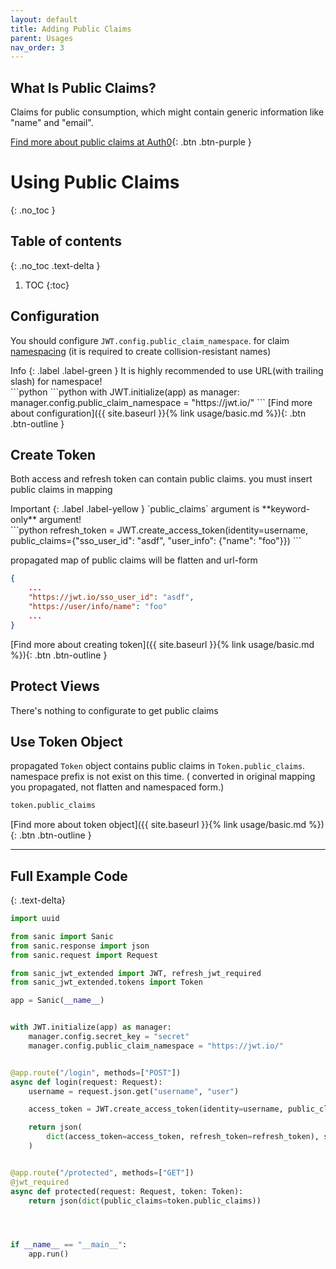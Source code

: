 ```yaml
---
layout: default
title: Adding Public Claims 
parent: Usages
nav_order: 3
---
```


## What Is Public Claims?

Claims for public consumption, which might contain generic information like "name" and "email".

[Find more about public claims at Auth0](https://auth0.com/docs/tokens/jwt-claims#public-claims){: .btn .btn-purple }

# Using Public Claims
{: .no_toc }

## Table of contents
{: .no_toc .text-delta }

1. TOC
{:toc}


## Configuration

You should configure `JWT.config.public_claim_namespace`. for claim [namespacing](https://auth0.com/docs/tokens/concepts/claims-namespacing) (it is required to create collision-resistant names) 

<div class="code-example" markdown="1">
Info
{: .label .label-green }
It is highly recommended to use URL(with trailing slash) for namespace!
</div>
```python
```python
with JWT.initialize(app) as manager:
    manager.config.public_claim_namespace = "https://jwt.io/"
```
[Find more about configuration]({{ site.baseurl }}{% link usage/basic.md %}){: .btn .btn-outline }

## Create Token

Both access and refresh token can contain public claims. you must insert public claims in mapping

<div class="code-example" markdown="1">
Important
{: .label .label-yellow }
`public_claims` argument is **keyword-only** argument!
</div>
```python
refresh_token = JWT.create_access_token(identity=username, public_claims={"sso_user_id": "asdf", "user_info": {"name": "foo"}})
```

propagated map of public claims will be flatten and url-form

```json
{
    ...
    "https://jwt.io/sso_user_id": "asdf",
    "https://user/info/name": "foo"
    ...
}
```

[Find more about creating token]({{ site.baseurl }}{% link usage/basic.md %}){: .btn .btn-outline }

## Protect Views

There's nothing to configurate to get public claims

## Use Token Object

propagated `Token` object contains public claims in `Token.public_claims`. namespace prefix is not exist on this time. ( converted in original mapping you propagated, not flatten and namespaced form.)

```python
token.public_claims
```


[Find more about token object]({{ site.baseurl }}{% link usage/basic.md %}){: .btn .btn-outline }



---

## Full Example Code
{: .text-delta}


```python
import uuid

from sanic import Sanic
from sanic.response import json
from sanic.request import Request

from sanic_jwt_extended import JWT, refresh_jwt_required 
from sanic_jwt_extended.tokens import Token

app = Sanic(__name__)


with JWT.initialize(app) as manager:
    manager.config.secret_key = "secret"
    manager.config.public_claim_namespace = "https://jwt.io/"


@app.route("/login", methods=["POST"])
async def login(request: Request):
    username = request.json.get("username", "user")

    access_token = JWT.create_access_token(identity=username, public_claims={"foo": "bar"})

    return json(
        dict(access_token=access_token, refresh_token=refresh_token), status=200
    )


@app.route("/protected", methods=["GET"])
@jwt_required
async def protected(request: Request, token: Token):
    return json(dict(public_claims=token.public_claims))




if __name__ == "__main__":
    app.run()
```